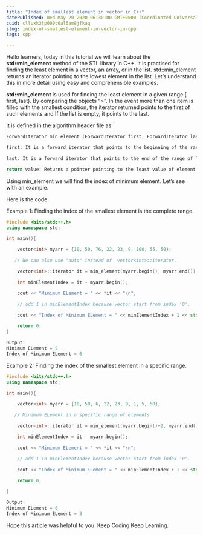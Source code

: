 ```yaml
---
title: "Index of smallest element in vector in C++"
datePublished: Wed May 20 2020 06:30:00 GMT+0000 (Coordinated Universal Time)
cuid: clluxk3tp000c0al5am8jfkaq
slug: index-of-smallest-element-in-vector-in-cpp
tags: cpp

---
```


Hello learners, today in this tutorial we will learn about the **std::min\_element** method of the STL library in C++. It is practised for finding the least element in a vector, an array, or in the list. std::min\_element returns an iterator pointing to the lowest element in the list. Let’s understand this in more detail using easy and comprehensible examples.

**std::min\_element** is used for finding the least element in a given range \[ first, last). By comparing the objects “&gt;”. In the event more than one item is filled with the smallest condition, the iterator returned points to the first of such elements and If the list is empty, it points to the last.

It is defined in the algorithm header file as:

```cpp
ForwardIterator min_element (ForwardIterator first, ForwardIterator last)
```

```cpp
first: It is a forward iterator that points to the beginning of the range of list.
```

```cpp
last: It is a forward iterator that points to the end of the range of list.
```

```cpp
return value: Returns a pointer pointing to the least value of element.
```

Using min\_element we will find the index of minimum element. Let’s see with an example.

Here is the code:

Example 1: Finding the index of the smallest element is the complete range.

```cpp
#include <bits/stdc++.h>
using namespace std;

int main(){

    vector<int> myarr = {10, 50, 76, 22, 23, 9, 100, 55, 50};

   // We can also use "auto" instead of  vector<int>::iterator.

    vector<int>::iterator it = min_element(myarr.begin(), myarr.end());

    int minElementIndex = it - myarr.begin();

    cout << "Minimum ELement = " << *it << "\n";

    // add 1 in minElementIndex because vector start from index '0'.

    cout << "Index of Minimum ELement = " << minElementIndex + 1 << std::endl;

    return 0;
}
```

```cpp
Output:
Minimum ELement = 9
Index of Minimum ELement = 6
```

Example 2: Finding the index of the smallest element in a specific range.

```cpp
#include <bits/stdc++.h>
using namespace std;

int main(){

    vector<int> myarr = {10, 50, 6, 22, 23, 9, 1, 5, 50};

   // Minimum ELement in a specific range of elements

    vector<int>::iterator it = min_element(myarr.begin()+2, myarr.end()-3);

    int minElementIndex = it - myarr.begin();

    cout << "Minimum ELement = " << *it << "\n";

    // add 1 in minElementIndex because vector start from index '0'.

    cout << "Index of Minimum ELement = " << minElementIndex + 1 << std::endl;

    return 0;

}
```

```cpp
Output:
Minimum ELement = 6
Index of Minimum ELement = 3
```

Hope this article was helpful to you. Keep Coding Keep Learning.